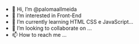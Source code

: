 - 👋 Hi, I’m @palomaallmeida
- 👀 I’m interested in  Front-End
- 🌱 I’m currently learning  HTML  CSS e JavaScript...
- 💞️ I’m looking to collaborate on ...
- 📫 How to reach me ...

<!---
palomaallmeida/palomaallmeida is a ✨ special ✨ repository because its `README.md` (this file) appears on your GitHub profile.
You can click the Preview link to take a look at your changes.
--->

